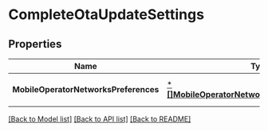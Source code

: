 # CompleteOtaUpdateSettings

## Properties
Name | Type | Description | Notes
------------ | ------------- | ------------- | -------------
**MobileOperatorNetworksPreferences** | [***[]MobileOperatorNetworkPreferencesResponse**](array.md) |  | [optional] [default to null]

[[Back to Model list]](../README.md#documentation-for-models) [[Back to API list]](../README.md#documentation-for-api-endpoints) [[Back to README]](../README.md)

